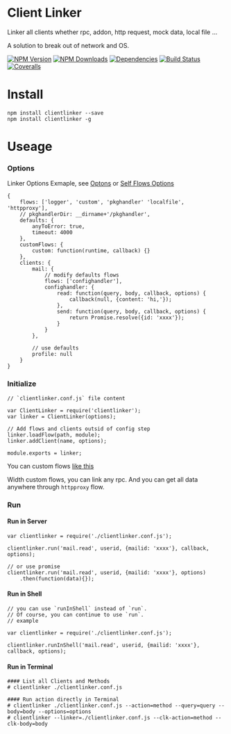 Client Linker
==================

Linker all clients whether rpc, addon, http request, mock data, local file ...

A solution to break out of network and OS.

[![NPM Version][npm-image]][npm-url]
[![NPM Downloads][downloads-image]][npm-url]
[![Dependencies][dependencies-image]][dependencies-url]
[![Build Status][travis-image]][travis-url]
[![Coveralls][coveralls-image]][coveralls-url]

# Install
```
npm install clientlinker --save
npm install clientlinker -g
```

# Useage

### Options
Linker Options Exmaple, see [Optons](https://github.com/Bacra/node-clientlinker/wiki/Linker-Options)
or [Self Flows Options](https://github.com/Bacra/node-clientlinker/wiki/Self-Flows-Options)

```
{
	flows: ['logger', 'custom', 'pkghandler' 'localfile', 'httpproxy'],
	// pkghandlerDir: __dirname+'/pkghandler',
	defaults: {
		anyToError: true,
		timeout: 4000
	},
	customFlows: {
		custom: function(runtime, callback) {}
	},
	clients: {
		mail: {
			// modify defaults flows
			flows: ['confighandler'],
			confighandler: {
				read: function(query, body, callback, options) {
					callback(null, {content: 'hi,'});
				},
				send: function(query, body, callback, options) {
					return Promise.resolve({id: 'xxxx'});
				}
			}
		},

		// use defaults
		profile: null
	}
}
```

### Initialize

```
// `clientlinker.conf.js` file content

var ClientLinker = require('clientlinker');
var linker = ClientLinker(options);

// Add flows and clients outsid of config step
linker.loadFlow(path, module);
linker.addClient(name, options);

module.exports = linker;
```

You can custom flows [like this](https://github.com/Bacra/node-clientlinker/wiki/Custom-Flow)

Width custom flows, you can link any rpc. And you can get all data anywhere through `httpproxy` flow.


### Run

#### Run in Server

```
var clientlinker = require('./clientlinker.conf.js');

clientlinker.run('mail.read', userid, {mailid: 'xxxx'}, callback, options);

// or use promise
clientlinker.run('mail.read', userid, {mailid: 'xxxx'}, options)
	.then(function(data){});
```

#### Run in Shell

```
// you can use `runInShell` instead of `run`.
// Of course, you can continue to use `run`.
// example

var clientlinker = require('./clientlinker.conf.js');

clientlinker.runInShell('mail.read', userid, {mailid: 'xxxx'}, callback, options);
```

#### Run in Terminal

```
#### List all Clients and Methods
# clientlinker ./clientlinker.conf.js

#### Run action directly in Terminal
# clientlinker ./clientlinker.conf.js --action=method --query=query --body=body --options=options
# clientlinker --linker=./clientlinker.conf.js --clk-action=method --clk-body=body
```




[npm-image]: http://img.shields.io/npm/v/clientlinker.svg
[downloads-image]: http://img.shields.io/npm/dm/clientlinker.svg
[dependencies-image]: http://img.shields.io/david/Bacra/node-clientlinker.svg
[dependencies-url]: https://www.versioneye.com/user/projects/57c141d0939fc600508e8bee
[npm-url]: https://www.npmjs.org/package/clientlinker
[travis-image]: http://img.shields.io/travis/Bacra/node-clientlinker/master.svg
[travis-url]: https://travis-ci.org/Bacra/node-clientlinker
[coveralls-image]: https://img.shields.io/coveralls/Bacra/node-clientlinker.svg
[coveralls-url]: https://coveralls.io/github/Bacra/node-clientlinker
